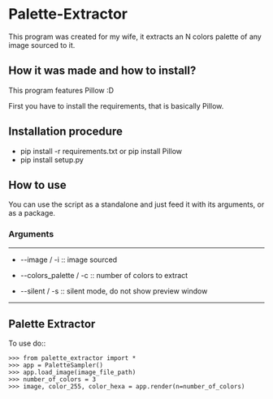 # Palette-Extractor
This program was created for my wife, it extracts an N colors palette of any image sourced to it.

## How it was made and how to install?
This program features Pillow :D

First you have to install the requirements, that is basically Pillow.

## Installation procedure
* pip install -r requirements.txt or pip install Pillow
* pip install setup.py

## How to use
You can use the script as a standalone and just feed it with its arguments, or as a package.

### Arguments

---

* --image / -i :: image sourced

* --colors_palette / -c :: number of colors to extract

* --silent / -s :: silent mode, do not show preview window

---


Palette Extractor
--------

To use do::

    >>> from palette_extractor import *
	>>> app = PaletteSampler()
	>>> app.load_image(image_file_path)
    >>> number_of_colors = 3
	>>> image, color_255, color_hexa = app.render(n=number_of_colors)
